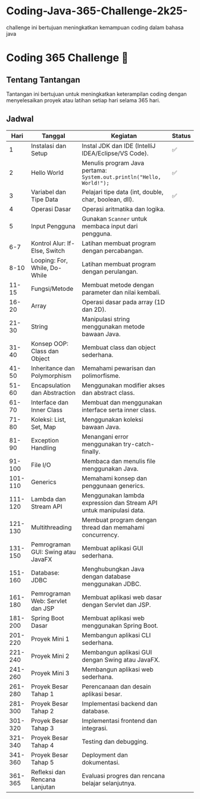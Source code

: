 # Coding-Java-365-Challenge-2k25-
challenge ini bertujuan meningkatkan kemampuan coding dalam bahasa java
# Coding 365 Challenge 🚀

## Tentang Tantangan
Tantangan ini bertujuan untuk meningkatkan keterampilan coding dengan menyelesaikan proyek atau latihan setiap hari selama 365 hari.

## Jadwal
| Hari | Tanggal      | Kegiatan                        | Status  |
|------|--------------|---------------------------------|---------|
| 1     | Instalasi dan Setup                    | Instal JDK dan IDE (IntelliJ IDEA/Eclipse/VS Code).                      |✅
| 2     | Hello World                            | Menulis program Java pertama: `System.out.println("Hello, World!");`   |✅
| 3     | Variabel dan Tipe Data                 | Pelajari tipe data (int, double, char, boolean, dll).                    |✅
| 4     | Operasi Dasar                          | Operasi aritmatika dan logika.                                           |
| 5     | Input Pengguna                         | Gunakan `Scanner` untuk membaca input dari pengguna.                     |
| 6-7   | Kontrol Alur: If-Else, Switch          | Latihan membuat program dengan percabangan.                             |
| 8-10  | Looping: For, While, Do-While          | Latihan membuat program dengan perulangan.                              |
| 11-15 | Fungsi/Metode                          | Membuat metode dengan parameter dan nilai kembali.                      |
| 16-20 | Array                                  | Operasi dasar pada array (1D dan 2D).                                    |
| 21-30 | String                                 | Manipulasi string menggunakan metode bawaan Java.                       |
| 31-40 | Konsep OOP: Class dan Object           | Membuat class dan object sederhana.                                      |
| 41-50 | Inheritance dan Polymorphism           | Memahami pewarisan dan polimorfisme.                                     |
| 51-60 | Encapsulation dan Abstraction          | Menggunakan modifier akses dan abstract class.                           |
| 61-70 | Interface dan Inner Class              | Membuat dan menggunakan interface serta inner class.                     |
| 71-80 | Koleksi: List, Set, Map                | Menggunakan koleksi bawaan Java.                                         |
| 81-90 | Exception Handling                     | Menangani error menggunakan try-catch-finally.                          |
| 91-100| File I/O                               | Membaca dan menulis file menggunakan Java.                               |
| 101-110| Generics                              | Memahami konsep dan penggunaan generics.                                |
| 111-120| Lambda dan Stream API                 | Menggunakan lambda expression dan Stream API untuk manipulasi data.      |
| 121-130| Multithreading                        | Membuat program dengan thread dan memahami concurrency.                  |
| 131-150| Pemrograman GUI: Swing atau JavaFX    | Membuat aplikasi GUI sederhana.                                          |
| 151-160| Database: JDBC                        | Menghubungkan Java dengan database menggunakan JDBC.                     |
| 161-180| Pemrograman Web: Servlet dan JSP      | Membuat aplikasi web dasar dengan Servlet dan JSP.                       |
| 181-200| Spring Boot Dasar                     | Membuat aplikasi web menggunakan Spring Boot.                            |
| 201-220| Proyek Mini 1                         | Membangun aplikasi CLI sederhana.                                        |
| 221-240| Proyek Mini 2                         | Membangun aplikasi GUI dengan Swing atau JavaFX.                         |
| 241-260| Proyek Mini 3                         | Membangun aplikasi web sederhana.                                        |
| 261-280| Proyek Besar Tahap 1                  | Perencanaan dan desain aplikasi besar.                                   |
| 281-300| Proyek Besar Tahap 2                  | Implementasi backend dan database.                                       |
| 301-320| Proyek Besar Tahap 3                  | Implementasi frontend dan integrasi.                                     |
| 321-340| Proyek Besar Tahap 4                  | Testing dan debugging.                                                   |
| 341-360| Proyek Besar Tahap 5                  | Deployment dan dokumentasi.                                              |
| 361-365| Refleksi dan Rencana Lanjutan         | Evaluasi progres dan rencana belajar selanjutnya. 

